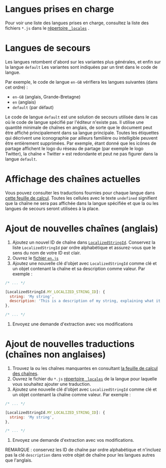 # Langues prises en charge

Pour voir une liste des langues prises en charge, consultez la liste des fichiers `*.js` dans le [répertoire `_locales`](https://github.com/ampproject/amphtml/tree/main/extensions/amp-story/1.0/_locales) .

# Langues de secours

Les langues retombent d'abord sur les variantes plus générales, et enfin sur la langue `default` Les variantes sont indiquées par un tiret dans le code de langue.

Par exemple, le code de langue `en-GB` vérifiera les langues suivantes (dans cet ordre) :

- `en-GB` (anglais, Grande-Bretagne)
- `en` (anglais)
- `default` (par défaut)

Le code de langue `default` est une solution de secours utilisée dans le cas où le code de langue spécifié par l'éditeur n'existe pas. Il utilise une quantité minimale de chaînes en anglais, de sorte que le document peut être affiché principalement dans sa langue principale. Toutes les étiquettes qui décrivent une iconographie par ailleurs familière ou intelligible peuvent être entièrement supprimées. Par exemple, étant donné que les icônes de partage affichent le logo du réseau de partage (par exemple le logo Twitter), la chaîne « Twitter » est redondante et peut ne pas figurer dans la langue `default`.

# Affichage des chaînes actuelles

Vous pouvez consulter les traductions fournies pour chaque langue dans [cette feuille de calcul](https://bit.ly/amp-story-strings). Toutes les cellules avec le texte `undefined` signifient que la chaîne ne sera pas affichée dans la langue spécifiée et que la ou les langues de secours seront utilisées à la place.

# Ajout de nouvelles chaînes (anglais)

1. Ajoutez un nouvel ID de chaîne dans [`LocalizedStringId`](https://github.com/ampproject/amphtml/blob/main/src/localized-strings.js#L31). Conservez la liste `LocalizedStringId` par ordre alphabétique et assurez-vous que le sens du nom de votre ID est clair.
2. Ouvrez le [fichier `en.js`](https://github.com/ampproject/amphtml/blob/main/extensions/amp-story/1.0/_locales/en.js)
3. Ajoutez une nouvelle clé d'objet avec `LocalizedStringId` comme clé et un objet contenant la chaîne et sa description comme valeur. Par exemple :

```javascript
/* ... */

[LocalizedStringId.MY_LOCALIZED_STRING_ID]: {
  string: 'My string',
  description: 'This is a description of my string, explaining what it means and/or how it is used.',
},

/* ... */
```

1. Envoyez une demande d'extraction avec vos modifications

# Ajout de nouvelles traductions (chaînes non anglaises)

1. Trouvez la ou les chaînes manquantes en consultant [la feuille de calcul des chaînes](https://bit.ly/amp-story-strings).
2. Ouvrez le fichier du `*.js` [répertoire `_locales`](https://github.com/ampproject/amphtml/tree/main/extensions/amp-story/1.0/_locales) de la langue pour laquelle vous souhaitez ajouter une traduction.
3. Ajoutez une nouvelle clé d'objet avec `LocalizedStringId` comme clé et un objet contenant la chaîne comme valeur. Par exemple :

```javascript
/* ... */

[LocalizedStringId.MY_LOCALIZED_STRING_ID]: {
  string: 'My string',
},

/* ... */
```

1. Envoyez une demande d'extraction avec vos modifications.

REMARQUE : conservez les ID de chaîne par ordre alphabétique et n'incluez pas la clé `description` dans votre objet de chaîne pour les langues autres que l'anglais.
